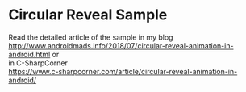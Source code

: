 # Circular Reveal Sample

Read the detailed article of the sample in my blog</br>
http://www.androidmads.info/2018/07/circular-reveal-animation-in-android.html
or </br>
in C-SharpCorner</br>
https://www.c-sharpcorner.com/article/circular-reveal-animation-in-android/
